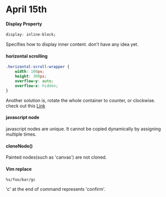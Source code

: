 April 15th
==========
#### Display Property
```css 
display: inline-block;
```
Specifies how to display inner content. don't have any idea yet.    
#### horizontal scrolling
```css 
.horizontal-scroll-wrapper {
    width: 100px;
    height: 300px;
    overflow-y: auto;
    overflow-x: hidden;
}
```
Another solution is, rotate the whole container to counter, or clockwise.
check out this [Link](http://css-tricks.com/pure-css-horizontal-scrolling)
#### javascript node
javascript nodes are unique. It cannot be copied dynamically by assigning multiple times.
#### cloneNode()
Painted nodes(such as 'canvas') are not cloned.
#### Vim replace
```vimscript
%s/foo/bar/gc
```
'c' at the end of command represents 'confirm'.

